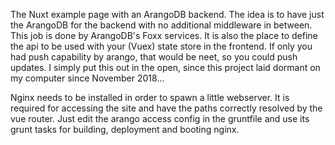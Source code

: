 The Nuxt example page with an ArangoDB backend. The idea is to have just the ArangoDB for the backend with no additional middleware in between. This job is done by ArangoDB's Foxx services. It is also the place to define the api to be used with your (Vuex) state store in the frontend. If only you had push capability by arango, that would be neet, so you could push updates. I simply put this out in the open, since this project laid dormant on my computer since November 2018...

Nginx needs to be installed in order to spawn a little webserver. It is required for accessing the site and have the paths correctly resolved by the vue router. Just edit the arango access config in the gruntfile and use its grunt tasks for building, deployment and booting nginx. 
